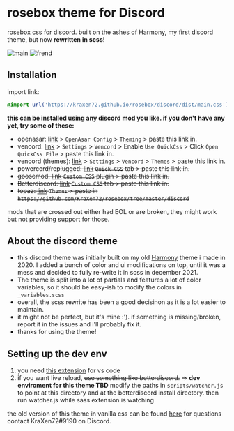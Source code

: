 # rosebox theme for Discord
rosebox css for discord.
built on the ashes of Harmony, my first discord theme, but now **rewritten in scss!**

![main](https://cdn.discordapp.com/attachments/704792091955429426/920341533692133507/unknown.png)
![frend](https://cdn.discordapp.com/attachments/704792091955429426/920341817063510037/unknown.png)


## Installation
import link:
```css 
@import url('https://kraxen72.github.io/rosebox/discord/dist/main.css');
```  
**this can be installed using any discord mod you like. if you don't have any yet, try some of these:**
- openasar: [link](https://openasar.dev) > `OpenAsar Config` > `Theming` > paste this link in.
- vencord: [link](https://github.com/Vendicated/Vencord) > `Settings` > `Vencord` > Enable `Use QuickCss` > Click `Open QuickCss File` > paste this link in.
- vencord (themes): [link](https://github.com/Vendicated/Vencord) > `Settings` > `Vencord` > `Themes` > paste this link in.
- ~~powercord/replugged: [link](https://powercord.dev) `Quick CSS` tab > paste this link in.~~
- ~~goosemod: [link](https://goosemod.com) `Custom CSS` plugin > paste this link in.~~
- ~~Betterdiscord: [link](https://github.com/rauenzi/BBDInstaller/releases/) `Custom CSS` tab > paste this link in.~~
- ~~topaz: [link](https://github.com/KraXen72/rosebox/tree/master/discord) `Themes` > paste in `https://github.com/KraXen72/rosebox/tree/master/discord`~~
  
mods that are crossed out either had EOL or are broken, they might work but not providing support for those.

## About the discord theme
- this discord theme was initially built on my old [Harmony](https://github.com/KraXen72/harmony-discord) theme i made in 2020. I added a bunch of color and ui modifications on top, until it was a mess and decided to fully re-write it in scss in december 2021. 
- The theme is split into a lot of partials and features a lot of color variables, so it should be easy-ish to modify the colors in `_variables.scss`
- overall, the scss rewrite has been a good decisinon as it is a lot easier to maintain.
- it might not be perfect, but it's mine :'). if something is missing/broken, report it in the issues and i'll probably fix it.
- thanks for using the theme!

## Setting up the dev env
1. you need [this extension](https://marketplace.visualstudio.com/items?itemName=glenn2223.live-sass) for vs code
2. if you want live reload, ~~use something like betterdiscord.~~ => **dev enviroment for this theme TBD** modify the paths in `scripts/watcher.js` to point at this directory and at the betterdiscord install directory. then run watcher.js while sass extension is watching

the old version of this theme in vanilla css can be found [here](https://github.com/KraXen72/rosebox-discord)
for questions contact KraXen72#9190 on Discord.
